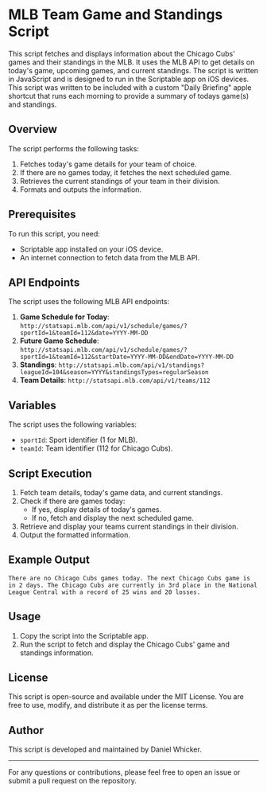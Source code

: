 # MLB Team Game and Standings Script

This script fetches and displays information about the Chicago Cubs' games and their standings in the MLB. It uses the MLB API to get details on today's game, upcoming games, and current standings.  The script is written in JavaScript and is designed to run in the Scriptable app on iOS devices.  This script was written to be included with a custom "Daily Briefing" apple shortcut that runs each morning to provide a summary of todays game(s) and standings.

## Overview

The script performs the following tasks:

1. Fetches today's game details for your team of choice.
2. If there are no games today, it fetches the next scheduled game.
3. Retrieves the current standings of your team in their division.
4. Formats and outputs the information.

## Prerequisites

To run this script, you need:

- Scriptable app installed on your iOS device.
- An internet connection to fetch data from the MLB API.

## API Endpoints

The script uses the following MLB API endpoints:

1. **Game Schedule for Today**: `http://statsapi.mlb.com/api/v1/schedule/games/?sportId=1&teamId=112&date=YYYY-MM-DD`
2. **Future Game Schedule**: `http://statsapi.mlb.com/api/v1/schedule/games/?sportId=1&teamId=112&startDate=YYYY-MM-DD&endDate=YYYY-MM-DD`
3. **Standings**: `http://statsapi.mlb.com/api/v1/standings?leagueId=104&season=YYYY&standingsTypes=regularSeason`
4. **Team Details**: `http://statsapi.mlb.com/api/v1/teams/112`

## Variables

The script uses the following variables:

- `sportId`: Sport identifier (1 for MLB).
- `teamId`: Team identifier (112 for Chicago Cubs).

## Script Execution

1. Fetch team details, today's game data, and current standings.
2. Check if there are games today:
   - If yes, display details of today's games.
   - If no, fetch and display the next scheduled game.
3. Retrieve and display your teams current standings in their division.
4. Output the formatted information.

## Example Output

```text
There are no Chicago Cubs games today. The next Chicago Cubs game is in 2 days. The Chicago Cubs are currently in 3rd place in the National League Central with a record of 25 wins and 20 losses.
```

## Usage

1. Copy the script into the Scriptable app.
2. Run the script to fetch and display the Chicago Cubs' game and standings information.

## License

This script is open-source and available under the MIT License. You are free to use, modify, and distribute it as per the license terms.

## Author

This script is developed and maintained by Daniel Whicker.

---

For any questions or contributions, please feel free to open an issue or submit a pull request on the repository.
